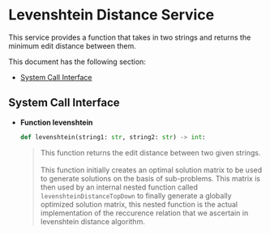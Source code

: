 # Levenshtein Distance Service

This service provides a function that takes in two strings and returns the minimum edit distance between them.

This document has the following section:

- [System Call Interface](#system-call-interface)

## System Call Interface

- **Function levenshtein**

  ```python
  def levenshtein(string1: str, string2: str) -> int:
  ```

  > This function returns the edit distance between two given strings.
  > <br><br>
  > This function initially creates an optimal solution matrix to be used to generate solutions on the basis of sub-problems. This
  > matrix is then used by an internal nested function called `levenshteinDistanceTopDown` to finally generate a globally optimized
  > solution matrix, this nested function is the actual implementation of the reccurence relation that we ascertain in levenshtein
  > distance algorithm.
